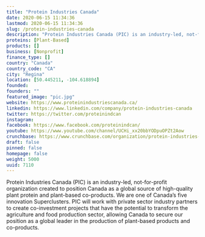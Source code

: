 ```yaml
---
title: "Protein Industries Canada"
date: 2020-06-15 11:34:36
lastmod: 2020-06-15 11:34:36
slug: /protein-industries-canada
description: "Protein Industries Canada (PIC) is an industry-led, not-for-profit organization created to position Canada as a global source of high-quality plant protein and plant-based co-products. We are one of Canada’s five innovation Superclusters. PIC will work with private sector industry partners to create co-investment projects that have the potential to transform the agriculture and food production sector, allowing Canada to secure our position as a global leader in the production of plant-based products and co-products."
proteins: [Plant-Based]
products: []
business: [Nonprofit]
finance_type: []
country: "Canada"
country_code: "CA"
city: "Regina"
location: [50.445211, -104.618894]
founded: 
founders: ""
featured_image: "pic.jpg"
website: https://www.proteinindustriescanada.ca/
linkedin: https://www.linkedin.com/company/protein-industries-canada
twitter: https://twitter.com/proteinindcan
instagram: 
facebook: https://www.facebook.com/proteinindcan/
youtube: https://www.youtube.com/channel/UCHi_xx20bbYODpuOPZt2Aow
crunchbase: https://www.crunchbase.com/organization/protein-industries-canada
draft: false
pinned: false
homepage: false
weight: 5000
uuid: 7110
---
```

Protein Industries Canada (PIC) is an industry-led, not-for-profit organization created to position Canada as a global source of high-quality plant protein and plant-based co-products. We are one of Canada’s five innovation Superclusters. PIC will work with private sector industry partners to create co-investment projects that have the potential to transform the agriculture and food production sector, allowing Canada to secure our position as a global leader in the production of plant-based products and co-products.
